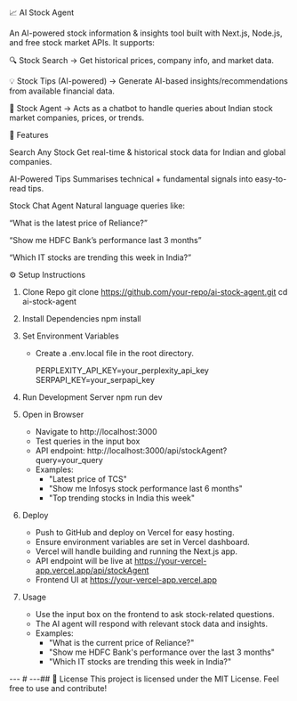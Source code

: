 📈 AI Stock Agent

An AI-powered stock information & insights tool built with Next.js, Node.js, and free stock market APIs.
It supports:

🔍 Stock Search → Get historical prices, company info, and market data.

💡 Stock Tips (AI-powered) → Generate AI-based insights/recommendations from available financial data.

🤖 Stock Agent → Acts as a chatbot to handle queries about Indian stock market companies, prices, or trends.

🚀 Features

Search Any Stock
Get real-time & historical stock data for Indian and global companies.

AI-Powered Tips
Summarises technical + fundamental signals into easy-to-read tips.

Stock Chat Agent
Natural language queries like:

“What is the latest price of Reliance?”

“Show me HDFC Bank’s performance last 3 months”

“Which IT stocks are trending this week in India?”

⚙️ Setup Instructions
1. Clone Repo
   git clone https://github.com/your-repo/ai-stock-agent.git
   cd ai-stock-agent
2. Install Dependencies
   npm install
3. Set Environment Variables
   - Create a .env.local file in the root directory.
   
     PERPLEXITY_API_KEY=your_perplexity_api_key
     SERPAPI_KEY=your_serpapi_key

4. Run Development Server
   npm run dev
5. Open in Browser
   - Navigate to http://localhost:3000
   - Test queries in the input box
   - API endpoint: http://localhost:3000/api/stockAgent?query=your_query
   - Examples:
     - "Latest price of TCS"
     - "Show me Infosys stock performance last 6 months"
     - "Top trending stocks in India this week"
6. Deploy
   - Push to GitHub and deploy on Vercel for easy hosting.
   - Ensure environment variables are set in Vercel dashboard.
   - Vercel will handle building and running the Next.js app.
   - API endpoint will be live at https://your-vercel-app.vercel.app/api/stockAgent
   - Frontend UI at https://your-vercel-app.vercel.app
   
7. Usage
   - Use the input box on the frontend to ask stock-related questions.
   - The AI agent will respond with relevant stock data and insights.
   - Examples:
     - "What is the current price of Reliance?"
     - "Show me HDFC Bank's performance over the last 3 months"
     - "Which IT stocks are trending this week in India?"

--- #  ---## 📄 License
This project is licensed under the MIT License. 
Feel free to use and contribute!
